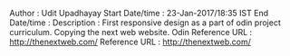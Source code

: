 Author           : Udit Upadhayay
Start Date/time  : 23-Jan-2017/18:35 IST
End Date/time    :
Description      : First responsive design as a part of odin project curriculum.
                   Copying the next web website.
                   Odin Reference URL : http://thenextweb.com/
                   Reference URL      : http://thenextweb.com/
